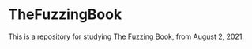 # TheFuzzingBook

This is a repository for studying [The Fuzzing Book](https://www.fuzzingbook.org), from August 2, 2021. <br>
